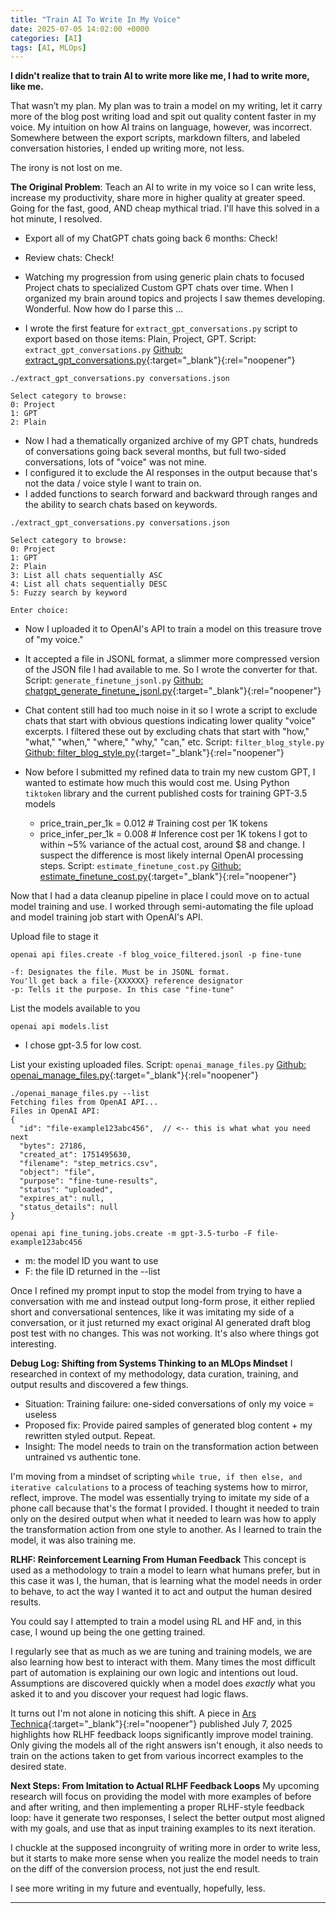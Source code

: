 ```yaml
---
title: "Train AI To Write In My Voice"
date: 2025-07-05 14:02:00 +0000
categories: [AI]
tags: [AI, MLOps]
---
```


**I didn't realize that to train AI to write more like me, I had to write more, like me.**  

That wasn’t my plan. My plan was to train a model on my writing, let it carry more of the blog post writing load and spit out quality content faster in my voice. My intuition on how AI trains on language, however, was incorrect. Somewhere between the export scripts, markdown filters, and labeled conversation histories, I ended up writing more, not less. 

The irony is not lost on me.

**The Original Problem**: Teach an AI to write in my voice so I can write less, increase my productivity, share more in higher quality at greater speed. Going for the fast, good, AND cheap mythical triad. I'll have this solved in a hot minute, I resolved. 
- Export all of my ChatGPT chats going back 6 months: Check!
- Review chats: Check! 
- Watching my progression from using generic plain chats to focused Project chats to specialized Custom GPT chats over time. When I organized my brain around topics and projects I saw themes developing. Wonderful. 
  Now how do I parse this ... 

- I wrote the first feature for `extract_gpt_conversations.py` script to export based on those items: Plain, Project, GPT. Script: `extract_gpt_conversations.py` [Github: extract_gpt_conversations.py](https://github.com/0xsalt/chatgpt_conversation_extractor/){:target="_blank"}{:rel="noopener"}

```
./extract_gpt_conversations.py conversations.json

Select category to browse:
0: Project
1: GPT
2: Plain
```

- Now I had a thematically organized archive of my GPT chats, hundreds of conversations going back several months, but full two-sided conversations, lots of "voice" was not mine.
- I configured it to exclude the AI responses in the output because that's not the data / voice style I want to train on.
- I added functions to search forward and backward through ranges and the ability to search chats based on keywords.

```
./extract_gpt_conversations.py conversations.json

Select category to browse:
0: Project
1: GPT
2: Plain
3: List all chats sequentially ASC
4: List all chats sequentially DESC
5: Fuzzy search by keyword

Enter choice: 
```

- Now I uploaded it to OpenAI's API to train a model on this treasure trove of "my voice."
- It accepted a file in JSONL format, a slimmer more compressed version of the JSON file I had available to me. So I wrote the converter for that. Script: `generate_finetune_jsonl.py` [Github: chatgpt_generate_finetune_jsonl.py](https://github.com/0xsalt/chatgpt_generate_finetune_jsonl/){:target="_blank"}{:rel="noopener"}

- Chat content still had too much noise in it so I wrote a script to exclude chats that start with obvious questions indicating lower quality "voice" excerpts. I filtered these out by excluding chats that start with "how," "what," "when," "where," "why," "can," etc. Script: `filter_blog_style.py` [Github: filter_blog_style.py](https://github.com/0xsalt/chatgpt_generate_finetune_jsonl/){:target="_blank"}{:rel="noopener"}

- Now before I submitted my refined data to train my new custom GPT, I wanted to estimate how much this would cost me. Using Python `tiktoken` library and the current published costs for training GPT-3.5 models
    - price_train_per_1k = 0.012  # Training cost per 1K tokens
    - price_infer_per_1k = 0.008  # Inference cost per 1K tokens
I got to within ~5% variance of the actual cost, around $8 and change. I suspect the difference is most likely internal OpenAI processing steps. Script: `estimate_finetune_cost.py` [Github: estimate_finetune_cost.py](https://github.com/0xsalt/chatgpt_generate_finetune_jsonl/){:target="_blank"}{:rel="noopener"}

Now that I had a data cleanup pipeline in place I could move on to actual model training and use. I worked through semi-automating the file upload and model training job start with OpenAI's API. 

Upload file to stage it
```
openai api files.create -f blog_voice_filtered.jsonl -p fine-tune
```
	-f: Designates the file. Must be in JSONL format.
	You'll get back a file-{XXXXXX} reference designator
	-p: Tells it the purpose. In this case "fine-tune"

List the models available to you
```
openai api models.list
```
- I chose gpt-3.5 for low cost.

List your existing uploaded files. Script: `openai_manage_files.py` [Github: openai_manage_files.py](https://github.com/0xsalt/chatgpt_generate_finetune_jsonl/){:target="_blank"}{:rel="noopener"}
```
./openai_manage_files.py --list
Fetching files from OpenAI API...
Files in OpenAI API:
{
  "id": "file-example123abc456",  // <-- this is what what you need next
  "bytes": 27186,
  "created_at": 1751495630,
  "filename": "step_metrics.csv",
  "object": "file",
  "purpose": "fine-tune-results",
  "status": "uploaded",
  "expires_at": null,
  "status_details": null
}
```

```
openai api fine_tuning.jobs.create -m gpt-3.5-turbo -F file-example123abc456
```
- m: the model ID you want to use
- F: the file ID returned in the --list 

Once I refined my prompt input to stop the model from trying to have a conversation with me and instead output long-form prose, it either replied short and conversational sentences, like it was imitating my side of a conversation, or it just returned my exact original AI generated draft blog post test with no changes. This was not working. It's also where things got interesting. 

**Debug Log: Shifting from Systems Thinking to an MLOps Mindset**
I researched in context of my methodology, data curation, training, and output results and discovered a few things. 
- Situation: Training failure: one-sided conversations of only my voice = useless
- Proposed fix: Provide paired samples of generated blog content + my rewritten styled output. Repeat. 
- Insight: The model needs to train on the transformation action between untrained vs authentic tone. 

I'm moving from a mindset of scripting `while true, if then else, and iterative calculations` to a process of teaching systems how to mirror, reflect, improve.  The model was essentially trying to imitate my side of a phone call because that's the format I provided. I thought it needed to train only on the desired output when what it needed to learn was how to apply the transformation action from one style to another. As I learned to train the model, it was also training me. 

**RLHF: Reinforcement Learning From Human Feedback**
This concept is used as a methodology to train a model to learn what humans prefer, but in this case it was I, the human, that is learning what the model needs in order to behave, to act the way I wanted it to act and output the human desired results. 

You could say I attempted to train a model using RL and HF and, in this case, I wound up being the one getting trained. 

I regularly see that as much as we are tuning and training models, we are also learning how best to interact with them. Many times the most difficult part of automation is explaining our own logic and intentions out loud. Assumptions are discovered quickly when a model does *exactly* what you asked it to and you discover your request had logic flaws. 

It turns out I'm not alone in noticing this shift. A piece in [Ars Technica](https://arstechnica.com/ai/2025/07/how-a-big-shift-in-training-llms-led-to-a-capability-explosion/){:target="_blank"}{:rel="noopener"} published July 7, 2025 highlights how RLHF feedback loops significantly improve model training. Only giving the models all of the right answers isn't enough, it also needs to train on the actions taken to get from various incorrect examples to the desired state. 

**Next Steps: From Imitation to Actual RLHF Feedback Loops**
My upcoming research will focus on providing the model with more examples of before and after writing, and then implementing a proper RLHF-style feedback loop: have it generate two responses, I select the better output most aligned with my goals, and use that as input training examples to its next iteration.

I chuckle at the supposed incongruity of writing more in order to write less, but it starts to make more sense when you realize the model needs to train on the diff of the conversion process, not just the end result. 

I see more writing in my future and eventually, hopefully, less. 

---
